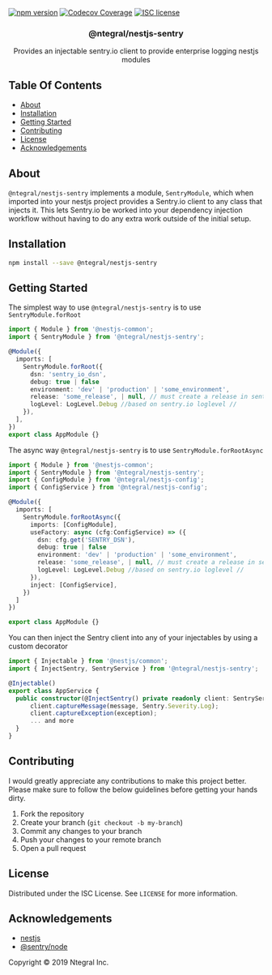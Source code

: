 [![npm version](http://img.shields.io/npm/v/@ntegral/nestjs-sentry.svg?style=flat)](https://npmjs.org/package/@ntegral/nestjs-sentry "View this project on npm")
[![Codecov Coverage](https://img.shields.io/codecov/c/github/ntegral/nestjs-sentry/master.svg?style=flat-square)](https://codecov.io/gh/ntegral/nestjs-sentry)
[![ISC license](http://img.shields.io/badge/license-ISC-brightgreen.svg)](http://opensource.org/licenses/ISC)

<p align="center">
  <h3 align="center">
    @ntegral/nestjs-sentry
  </h3>

  <p align="center">
    Provides an injectable sentry.io client to provide enterprise logging nestjs modules
  </p>
</p>

## Table Of Contents

- [About](#about)
- [Installation](#installation)
- [Getting Started](#getting-started)
- [Contributing](#contributing)
- [License](#license)
- [Acknowledgements](#acknowledgements)

## About

`@ntegral/nestjs-sentry` implements a module, `SentryModule`, which when imported into
your nestjs project provides a Sentry.io client to any class that injects it. This
lets Sentry.io be worked into your dependency injection workflow without having to
do any extra work outside of the initial setup.

## Installation

```bash
npm install --save @ntegral/nestjs-sentry
```

## Getting Started

The simplest way to use `@ntegral/nestjs-sentry` is to use `SentryModule.forRoot`

```typescript
import { Module } from '@nestjs-common';
import { SentryModule } from '@ntegral/nestjs-sentry';

@Module({
  imports: [
    SentryModule.forRoot({
      dsn: 'sentry_io_dsn',
      debug: true | false
      environment: 'dev' | 'production' | 'some_environment',
      release: 'some_release', | null, // must create a release in sentry.io dashboard
      logLevel: LogLevel.Debug //based on sentry.io loglevel //
    }),
  ],
})
export class AppModule {}
```

The async way `@ntegral/nestjs-sentry` is to use `SentryModule.forRootAsync`

```typescript
import { Module } from '@nestjs-common';
import { SentryModule } from '@ntegral/nestjs-sentry';
import { ConfigModule } from '@ntegral/nestjs-config';
import { ConfigService } from '@ntegral/nestjs-config';

@Module({
  imports: [
    SentryModule.forRootAsync({
      imports: [ConfigModule],
      useFactory: async (cfg:ConfigService) => ({
        dsn: cfg.get('SENTRY_DSN'),
        debug: true | false
        environment: 'dev' | 'production' | 'some_environment',
        release: 'some_release', | null, // must create a release in sentry.io dashboard
        logLevel: LogLevel.Debug //based on sentry.io loglevel //
      }),
      inject: [ConfigService],
    })
  ]
})

export class AppModule {}
```

You can then inject the Sentry client into any of your injectables by using a
custom decorator

```typescript
import { Injectable } from '@nestjs/common';
import { InjectSentry, SentryService } from '@ntegral/nestjs-sentry';

@Injectable()
export class AppService {
  public constructor(@InjectSentry() private readonly client: SentryService) {
      client.captureMessage(message, Sentry.Severity.Log);
      client.captureException(exception);
      ... and more
  }
}
```

## Contributing

I would greatly appreciate any contributions to make this project better. Please
make sure to follow the below guidelines before getting your hands dirty.

1. Fork the repository
2. Create your branch (`git checkout -b my-branch`)
3. Commit any changes to your branch
4. Push your changes to your remote branch
5. Open a pull request

## License

Distributed under the ISC License. See `LICENSE` for more information.

## Acknowledgements

- [nestjs](https://nestjs.com)
- [@sentry/node](https://github.com/getsentry/sentry-javascript)

Copyright &copy; 2019 Ntegral Inc.
